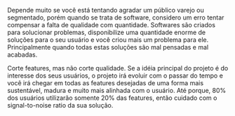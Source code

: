 Depende muito se você está tentando agradar um público varejo ou segmentado, porém quando se trata de software, considero um erro tentar compensar a falta de qualidade com quantidade. Softwares são criados para solucionar problemas, disponibilize uma quantidade enorme de soluções para o seu usuário e você criou mais um problema para ele. Principalmente quando todas estas soluções são mal pensadas e mal acabadas.

Corte features, mas não corte qualidade. Se a idéia principal do projeto é do interesse dos seus usuários, o projeto irá evoluir com o passar do tempo e você irá chegar em todas as features desejadas de uma forma mais sustentável, madura e muito mais alinhada com o usuário. Até porque, 80% dos usuários utilizarão somente 20% das features, então cuidado com o signal-to-noise ratio da sua solução.